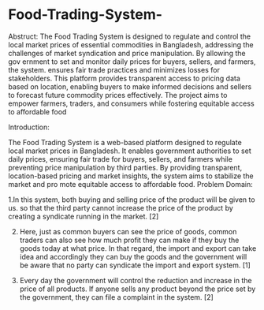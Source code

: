 # Food-Trading-System-


Abstruct: The Food Trading System is designed to regulate and control the local market prices of essential commodities in Bangladesh, addressing the challenges of market syndication and price manipulation. By allowing the gov
ernment to set and monitor daily prices for buyers, sellers, and farmers, the system. ensures fair trade practices and minimizes losses for stakeholders. This platform provides transparent access to pricing data based on location, enabling buyers to make informed decisions and sellers to forecast future commodity prices effectively. The project aims to empower farmers, traders, and consumers while fostering equitable access to affordable food

Introduction:

The Food Trading System is a web-based platform designed to regulate local 
market prices in Bangladesh. It enables government authorities to set daily 
prices, ensuring fair trade for buyers, sellers, and farmers while preventing 
price manipulation by third parties. By providing transparent, location-based 
pricing and market insights, the system aims to stabilize the market and pro
mote equitable access to affordable food.
Problem Domain:

1.In this system, both buying and selling price of the product will be given to 
us. so that the third party cannot increase the price of the product by creating 
a syndicate running in the market. [2]

2. Here, just as common buyers can see the price of goods, common traders 
can also see how much profit they can make if they buy the goods today at 
what price. In that regard, the import and export can take idea and accordingly 
they can buy the goods and the government will be aware that no party can 
syndicate the import and export system. [1]

3. Every day the government will control the reduction and increase in the 
price of all products. If anyone sells any product beyond the price set by the 
government, they can file a complaint in the system. [2]
